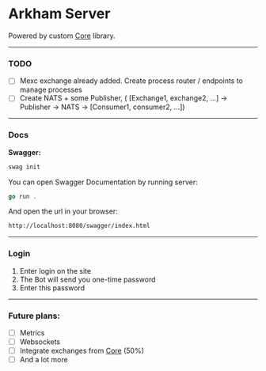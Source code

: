 # Arkham Server

Powered by custom [Core](https://github.com/Lazy-Parser/Collector.git) library.

---

### TODO
- [ ] Mexc exchange already added. Create process router / endpoints to manage processes
- [ ] Create NATS + some Publisher, ( [Exchange1, exchange2, ...] -> Publisher -> NATS -> [Consumer1, consumer2, ...])   

---

### Docs

**Swagger:**

```bash
swag init
```

You can open Swagger Documentation by running server:

```go
go run .
```

And open the url in your browser:

```bash
http://localhost:8080/swagger/index.html
```

---

### Login
1. Enter login on the site
2. The Bot will send you one-time password
3. Enter this password

---

### Future plans:

- [ ]  Metrics
- [ ]  Websockets
- [ ]  Integrate exchanges from [Core](https://github.com/Lazy-Parser/Collector.git) (50%)
- [ ]  And a lot more